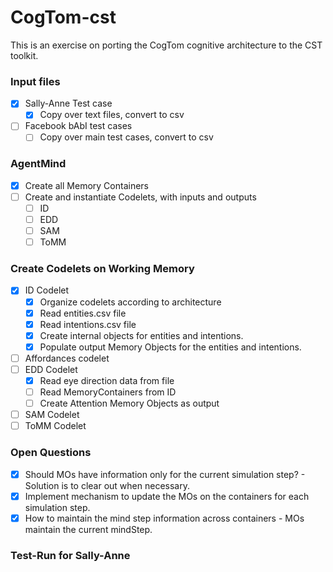 # CogTom-cst
This is an exercise on porting the CogTom cognitive architecture to the CST toolkit.

### Input files
- [x] Sally-Anne Test case
  - [x] Copy over text files, convert to csv
- [ ] Facebook bAbI test cases
  - [ ] Copy over main test cases, convert to csv 

### AgentMind
- [x] Create all Memory Containers
- [ ] Create and instantiate Codelets, with inputs and outputs
  - [ ] ID
  - [ ] EDD
  - [ ] SAM
  - [ ] ToMM

### Create Codelets on Working Memory
- [x] ID Codelet  
  - [x] Organize codelets according to architecture
  - [x] Read entities.csv file
  - [x] Read intentions.csv file
  - [x] Create internal objects for entities and intentions.
  - [x] Populate output Memory Objects for the entities and intentions.
- [ ] Affordances codelet
- [ ] EDD Codelet
  - [x] Read eye direction data from file
  - [ ] Read MemoryContainers from ID
  - [ ] Create Attention Memory Objects as output
- [ ] SAM Codelet
- [ ] ToMM Codelet

### Open Questions
- [x] Should MOs have information only for the current simulation step? - Solution is to clear out when necessary.
- [x] Implement mechanism to update the MOs on the containers for each simulation step.
- [x] How to maintain the mind step information across containers - MOs maintain the current mindStep.

### Test-Run for Sally-Anne
